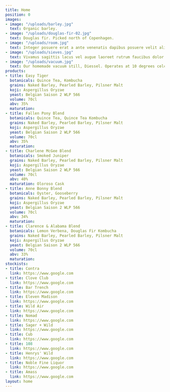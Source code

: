 ```yaml
---
title: Home
position: 0
images:
- image: "/uploads/barley.jpg"
  text: Organic barley.
- image: "/uploads/douglas-fir-02.jpg"
  text: Douglas fir. Picked north of Copenhagen.
- image: "/uploads/room.jpg"
  text: Integer posuere erat a ante venenatis dapibus posuere velit aliquet.
- image: "/uploads/sieves.jpg"
  text: Vivamus sagittis lacus vel augue laoreet rutrum faucibus dolor auctor.
- image: "/uploads/vacuum.jpg"
  text: Our homemade vacuum still, Diessel. Operates at 10 degrees celcius.
products:
- title: Easy Tiger
  botanicals: Quince Tea, Kombucha
  grains: Naked Barley, Pearled Barley, Pilsner Malt
  koji: Aspergillus Oryzae
  yeast: Belgian Saison 2 WLP 566
  volume: 70cl
  abv: 35%
  maturation: 
- title: Fallen Pony Blend
  botanicals: Quince Tea, Quince Tea Kombucha
  grains: Naked Barley, Pearled Barley, Pilsner Malt
  koji: Aspergillus Oryzae
  yeast: Belgian Saison 2 WLP 566
  volume: 70cl
  abv: 35%
  maturation: 
- title: Charlene McGee Blend
  botanicals: Smoked Juniper
  grains: Naked Barley, Pearled Barley, Pilsner Malt
  koji: Aspergillus Oryzae
  yeast: Belgian Saison 2 WLP 566
  volume: 70cl
  abv: 40%
  maturation: Oloroso Cask
- title: Anne Bonny Blend
  botanicals: Oyster, Gooseberry
  grains: Naked Barley, Pearled Barley, Pilsner Malt
  koji: Aspergillus Oryzae
  yeast: Belgian Saison 2 WLP 566
  volume: 70cl
  abv: 34%
  maturation: 
- title: Clarence & Alabama Blend
  botanicals: Lemon Verbena, Douglas Fir Kombucha
  grains: Naked Barley, Pearled Barley, Pilsner Malt
  koji: Aspergillus Oryzae
  yeast: Belgian Saison 2 WLP 566
  volume: 70cl
  abv: 33%
  maturation: 
stockists:
- title: Contra
  link: https://www.google.com
- title: Clove Club
  link: https://www.google.com
- title: Bar Trench
  link: https://www.google.com
- title: Eleven Madison
  link: https://www.google.com
- title: Wild Air
  link: https://www.google.com
- title: Nomad
  link: https://www.google.com
- title: Sager + Wild
  link: https://www.google.com
- title: Cub
  link: https://www.google.com
- title: 108
  link: https://www.google.com
- title: Henrys' Wild
  link: https://www.google.com
- title: Noble Fine Liquor
  link: https://www.google.com
- title: Amass
  link: https://www.google.com
layout: home
---
```


